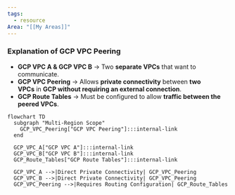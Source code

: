 ```yaml
---
tags:
  - resource
Area: "[[My Areas]]"
---
```


### **Explanation of GCP VPC Peering**

- **GCP VPC A & GCP VPC B** → Two **separate VPCs** that want to communicate.
- **GCP VPC Peering** → Allows **private connectivity** between **two VPCs** in **GCP without requiring an external connection**.
- **GCP Route Tables** → Must be configured to allow **traffic between the peered VPCs**.

```mermaid
flowchart TD
  subgraph "Multi-Region Scope"
    GCP_VPC_Peering["GCP VPC Peering"]:::internal-link
  end

  GCP_VPC_A["GCP VPC A"]:::internal-link
  GCP_VPC_B["GCP VPC B"]:::internal-link
  GCP_Route_Tables["GCP Route Tables"]:::internal-link

  GCP_VPC_A -->|Direct Private Connectivity| GCP_VPC_Peering
  GCP_VPC_B -->|Direct Private Connectivity| GCP_VPC_Peering
  GCP_VPC_Peering -->|Requires Routing Configuration| GCP_Route_Tables

```

